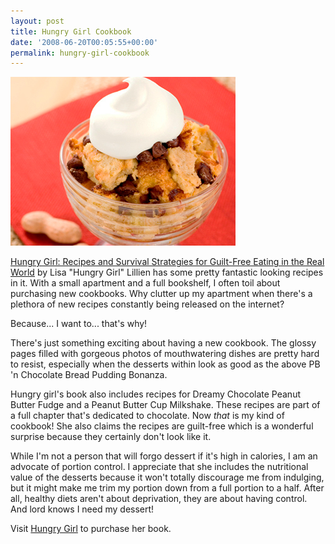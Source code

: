 ```yaml
---
layout: post
title: Hungry Girl Cookbook
date: '2008-06-20T00:05:55+00:00'
permalink: hungry-girl-cookbook
---
```

<a href="http://book.hungry-girl.com/chapter/8_chocolate-911"><img src='images/uploads/2008/06/cpb_bread_pudding1.jpg' alt='Chocolate Peanut Butter Bread Pudding' /></a>

<a href="http://book.hungry-girl.com/">Hungry Girl: Recipes and Survival Strategies for Guilt-Free Eating in the Real World</a> by Lisa "Hungry Girl" Lillien has some pretty fantastic looking recipes in it. With a small apartment and a full bookshelf, I often toil about purchasing new cookbooks. Why clutter up my apartment when there's a plethora of new recipes constantly being released on the internet?

Because... I want to... that's why!

There's just something exciting about having a new cookbook. The glossy pages filled with gorgeous photos of mouthwatering dishes are pretty hard to resist, especially when the desserts within look as good as the above PB 'n Chocolate Bread Pudding Bonanza. 

Hungry girl's book also includes recipes for Dreamy Chocolate Peanut Butter Fudge and a Peanut Butter Cup Milkshake. These recipes are part of a full chapter that's dedicated to chocolate. Now <em>that</em> is my kind of cookbook! She also claims the recipes are guilt-free which is a wonderful surprise because they certainly don't look like it.

While I'm not a person that will forgo dessert if it's high in calories, I am an advocate of portion control. I appreciate that she includes the nutritional value of the desserts because it won't totally discourage me from indulging, but it might make me trim my portion down from a full portion to a half. After all, healthy diets aren't about deprivation, they are about having control. And lord knows I need my dessert!

Visit <a href="http://book.hungry-girl.com/">Hungry Girl</a> to purchase her book.
